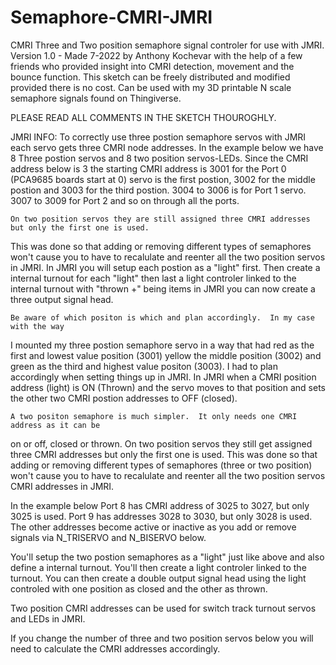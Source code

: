 # Semaphore-CMRI-JMRI
CMRI Three and Two position semaphore signal controler for use with JMRI.
Version 1.0 - Made 7-2022 by Anthony Kochevar 
with the help of a few friends who provided insight into CMRI detection, movement 
and the bounce function.
This sketch can be freely distributed and modified provided there is no cost.
Can be used with my 3D printable N scale semaphore signals found on
Thingiverse.

PLEASE READ ALL COMMENTS IN THE SKETCH THOUROGHLY.

JMRI INFO:  To correctly use three postion semaphore servos with JMRI 
each servo gets three CMRI node addresses.  In the example below we have
8 Three postion servos and 8 two position servos-LEDs.
Since the CMRI address below is 3 the starting CMRI address is 3001 for
the Port 0 (PCA9685 boards start at 0) servo is the first postion, 3002 for 
the middle postion and 3003 for the third postion.  3004 to 3006 is for Port 1 servo.  
3007 to 3009 for Port 2 and so on through all the ports.

    On two position servos they are still assigned three CMRI addresses but only the first one is used.
This was done so that adding or removing different types of semaphores
won't cause you to have to recalulate and reenter all the two position servos in JMRI.
In JMRI you will setup each postion as a "light" first. Then create a internal turnout 
for each "light" then last a light controler linked to the internal turnout with 
"thrown +" being items in JMRI you can now create a three output signal head.

    Be aware of which positon is which and plan accordingly.  In my case with the way
I mounted my three postion semaphore servo in a way that had red as the first and lowest value
position (3001) yellow the middle position (3002) and green as the third and highest
value positon (3003).  I had to plan accordingly when setting things up in JMRI.
In JMRI when a CMRI position address (light) is ON (Thrown) and the servo moves to that position
and sets the other two CMRI postion addresses to OFF (closed).

    A two positon semaphore is much simpler.  It only needs one CMRI address as it can be 
on or off, closed or thrown.  On two position servos they still get assigned three CMRI 
addresses but only the first one is used.  This was done so that adding or removing different 
types of semaphores (three or two position) won't cause you to have to recalulate and reenter 
all the two position servos CMRI addresses in JMRI.

In the example below Port 8 has CMRI address of 3025 to 3027, but only 3025 is used.
Port 9 has addresses 3028 to 3030, but only 3028 is used.  The other addresses become 
active or inactive as you add or remove signals via N_TRISERVO and N_BISERVO below.

You'll setup the two postion semaphores as a "light" just like above and also define a 
internal turnout.  You'll then create a light controler linked to the turnout.
You can then create a double output signal head using the light controled with one position 
as closed and the other as thrown.

Two position CMRI addresses can be used for switch track turnout servos and LEDs in JMRI.

If you change the number of three and two position servos below you will need to calculate the CMRI 
addresses accordingly.
